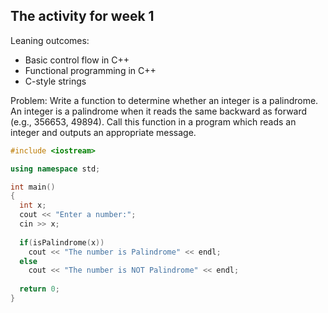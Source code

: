 ## The activity for week 1

Leaning outcomes:
- Basic control flow in C++
- Functional programming in C++
- C-style strings

Problem: Write a function to determine whether an integer is a palindrome. An integer is a palindrome when it reads the same backward as forward (e.g., 356653, 49894). Call this function in a program which reads an integer and outputs an appropriate message.  


```C++
#include <iostream>

using namespace std;

int main()
{
  int x;
  cout << "Enter a number:";
  cin >> x;
  
  if(isPalindrome(x))
    cout << "The number is Palindrome" << endl;
  else
    cout << "The number is NOT Palindrome" << endl;
    
  return 0;
}

```
